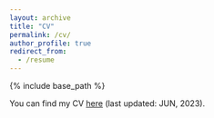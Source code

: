```yaml
---
layout: archive
title: "CV"
permalink: /cv/
author_profile: true
redirect_from:
  - /resume
---
```


{% include base_path %}

You can find my CV [here](../files/Resume-Zanming%20Huang%20(2023%20JUN).pdf) (last updated: JUN, 2023).
